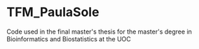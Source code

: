 # TFM_PaulaSole

Code used in the final master's thesis for the master's degree in Bioinformatics and Biostatistics at the UOC

